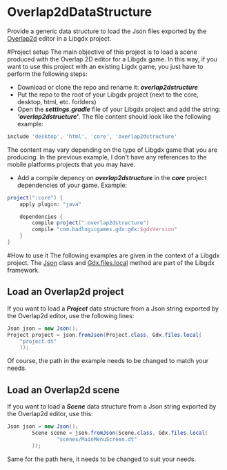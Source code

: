 # Overlap2dDataStructure
Provide a generic data structure to load the Json files exported by the [Overlap2d](http://overlap2d.com/) editor in a Libgdx project.

#Project setup
The main objective of this project is to load a scene produced with the Overlap 2D editor for a Libgdx game. In this way, if you want to use this project with an existing Ligdx game, you just have to perform the following steps:

* Download or clone the repo and rename it: ***overlap2dstructure***
* Put the repo to the root of your Libgdx project (next to the core, desktop, html, etc. forlders)
* Open the ***settings.gradle*** file of your Libgdx project and add the string: ***'overlap2dstructure'***. The file content should look like the following example: 
```gradle
include 'desktop', 'html', 'core', 'overlap2dstructure'
```
The content may vary depending on the type of Libgdx game that you are producing. In the previous example, I don't have any references to the mobile platforms projects that you may have.

* Add a compile depency on ***overlap2dstructure*** in the ***core*** project dependencies of your game. Example: 

```gradle
project(":core") {
    apply plugin: "java"

    dependencies {
        compile project(":overlap2dstructure")
        compile "com.badlogicgames.gdx:gdx:$gdxVersion"
    }
}
```

#How to use it
The following examples are given in the context of a Libgdx project. The [Json](https://github.com/libgdx/libgdx/wiki/Reading-&-writing-JSON) class and [Gdx.files.local](https://github.com/libgdx/libgdx/wiki/File-handling) method are part of the Libgdx framework.

## Load an Overlap2d project
If you want to load a ***Project*** data structure from a Json string exported by the Overlap2d editor, use the following lines:
```java
Json json = new Json();
Project project = json.fromJson(Project.class, Gdx.files.local(
	"project.dt"
	));
```
Of course, the path in the example needs to be changed to match your needs. 

## Load an Overlap2d scene
If you want to load a ***Scene*** data structure from a Json string exported by the Overlap2d editor, use this:
```java
Json json = new Json();
        Scene scene = json.fromJson(Scene.class, Gdx.files.local(
                "scenes/MainMenuScreen.dt"
        ));
```
Same for the path here, it needs to be changed to suit your needs. 

